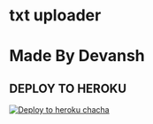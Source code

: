 # txt uploader

# Made By Devansh


## DEPLOY TO HEROKU


[![Deploy to heroku chacha](https://www.herokucdn.com/deploy/button.svg)](https://dashboard.heroku.com/new?template=https://github.com/Radhagitrepo/RADHA-UPLODER-1)
